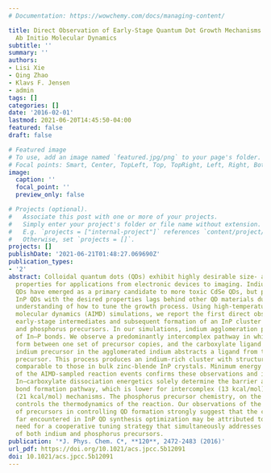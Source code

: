 ```yaml
---
# Documentation: https://wowchemy.com/docs/managing-content/

title: Direct Observation of Early-Stage Quantum Dot Growth Mechanisms with High-Temperature
  Ab Initio Molecular Dynamics
subtitle: ''
summary: ''
authors:
- Lisi Xie
- Qing Zhao
- Klavs F. Jensen
- admin
tags: []
categories: []
date: '2016-02-01'
lastmod: 2021-06-20T14:45:50-04:00
featured: false
draft: false

# Featured image
# To use, add an image named `featured.jpg/png` to your page's folder.
# Focal points: Smart, Center, TopLeft, Top, TopRight, Left, Right, BottomLeft, Bottom, BottomRight.
image:
  caption: ''
  focal_point: ''
  preview_only: false

# Projects (optional).
#   Associate this post with one or more of your projects.
#   Simply enter your project's folder or file name without extension.
#   E.g. `projects = ["internal-project"]` references `content/project/deep-learning/index.md`.
#   Otherwise, set `projects = []`.
projects: []
publishDate: '2021-06-21T01:48:27.069690Z'
publication_types:
- '2'
abstract: Colloidal quantum dots (QDs) exhibit highly desirable size- and shape-dependent
  properties for applications from electronic devices to imaging. Indium phosphide
  QDs have emerged as a primary candidate to more toxic CdSe QDs, but production of
  InP QDs with the desired properties lags behind other QD materials due to a poor
  understanding of how to tune the growth process. Using high-temperature ab initio
  molecular dynamics (AIMD) simulations, we report the first direct observation of
  early-stage intermediates and subsequent formation of an InP cluster from indium
  and phosphorus precursors. In our simulations, indium agglomeration precedes formation
  of In–P bonds. We observe a predominantly intercomplex pathway in which In–P bonds
  form between one set of precursor copies, and the carboxylate ligand of a second
  indium precursor in the agglomerated indium abstracts a ligand from the phosphorus
  precursor. This process produces an indium-rich cluster with structural properties
  comparable to those in bulk zinc-blende InP crystals. Minimum energy pathway characterization
  of the AIMD-sampled reaction events confirms these observations and identifies that
  In–carboxylate dissociation energetics solely determine the barrier along the In–P
  bond formation pathway, which is lower for intercomplex (13 kcal/mol) than intracomplex
  (21 kcal/mol) mechanisms. The phosphorus precursor chemistry, on the other hand,
  controls the thermodynamics of the reaction. Our observations of the different roles
  of precursors in controlling QD formation strongly suggest that the challenges thus
  far encountered in InP QD synthesis optimization may be attributed to an overlooked
  need for a cooperative tuning strategy that simultaneously addresses the chemistry
  of both indium and phosphorus precursors.
publication: '*J. Phys. Chem. C*, **120**, 2472-2483 (2016)'
url_pdf: https://doi.org/10.1021/acs.jpcc.5b12091
doi: 10.1021/acs.jpcc.5b12091
---
```

